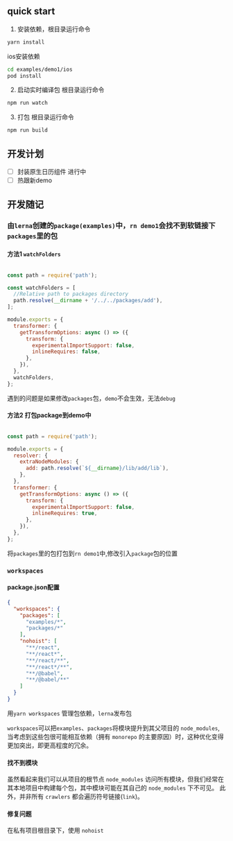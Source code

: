 ## quick start

1. 安装依赖，根目录运行命令

```bash
yarn install
```

ios安装依赖

```bash
cd examples/demo1/ios
pod install
```

2. 启动实时编译包 根目录运行命令

```bash
npm run watch
```

3. 打包 根目录运行命令

```bash
npm run build
```

## 开发计划

- [ ] 封装原生日历组件 进行中
- [ ]  热跟新demo

## 开发随记


### 由`lerna`创建的`package(examples)`中，`rn demo1`会找不到软链接下`packages`里的包

#### 方法1 `watchFolders`

```javascript

const path = require('path');

const watchFolders = [
  //Relative path to packages directory
  path.resolve(__dirname + '/../../packages/add'),
];

module.exports = {
  transformer: {
    getTransformOptions: async () => ({
      transform: {
        experimentalImportSupport: false,
        inlineRequires: false,
      },
    }),
  },
  watchFolders,
};


```

遇到的问题是如果修改`packages`包，`demo`不会生效，无法`debug`

#### 方法2 打包package到demo中

```javascript

const path = require('path');

module.exports = {
  resolver: {
    extraNodeModules: {
      add: path.resolve(`${__dirname}/lib/add/lib`),
    },
  },
  transformer: {
    getTransformOptions: async () => ({
      transform: {
        experimentalImportSupport: false,
        inlineRequires: true,
      },
    }),
  },
};

```

将`packages`里的包打包到`rn demo1`中,修改引入`package`包的位置


### `workspaces`

#### package.json配置

```json
{
  "workspaces": {
    "packages": [
      "examples/*",
      "packages/*"
    ],
    "nohoist": [
      "**/react",
      "**/react*",
      "**/react/**",
      "**/react*/**",
      "**/@babel",
      "**/@babel/**"
    ]
  }
}
```

用`yarn workspaces` 管理包依赖，`lerna`发布包

`workspaces`可以把`examples`、`packages`将模块提升到其父项目的 `node_modules`, 当考虑到这些包很可能相互依赖（拥有 `monorepo` 的主要原因）时，这种优化变得更加突出，即更高程度的冗余。

#### 找不到模块

虽然看起来我们可以从项目的根节点 `node_modules` 访问所有模块，但我们经常在其本地项目中构建每个包，其中模块可能在其自己的 `node_modules` 下不可见。 此外，并非所有 `crawlers` 都会遍历符号链接(`link`)。

#### 修复问题

在私有项目根目录下，使用 `nohoist`